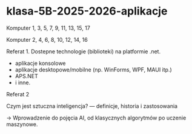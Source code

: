 # klasa-5B-2025-2026-aplikacje

Komputer 1, 3, 5, 7, 9, 11, 13, 15, 17



Komputer 2, 4, 6, 8, 10, 12, 14, 16


Referat 1.
Dostepne technologie (biblioteki) na platformie .net.
* aplikacje konsolowe
* aplikacje desktopowe/mobilne (np. WinForms, WPF, MAUI itp.)
* APS.NET
* i inne.


Referat 2

Czym jest sztuczna inteligencja? — definicje, historia i zastosowania

→ Wprowadzenie do pojęcia AI, od klasycznych algorytmów po uczenie maszynowe.
